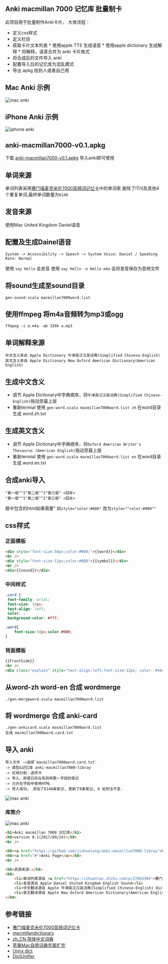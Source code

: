 
## Anki macmillan 7000 记忆库 批量制卡 
此项目用于批量制作Anki卡片，
大体流程：
 * 定义css样式
 * 定义栏目
 * 获取卡片文本列表 * 使用apple TTS 生成语音 * 使用apple dictionary 生成解释 * 将解释，语音合并为 anki 卡片格式
 * 将合成后的文件导入 anki 
 * 配置导入后的记忆库为混乱模式
 * 导出 apkg 给别人或者自己用

## Mac Anki 示例
![mac anki](README/mac-anki-import-5.png)

## iPhone Anki 示例
<!--![iphone anki](README/iphone-anki-1.png)-->
![iphone anki](README/iphone-anki-2.png)


## anki-macmillan7000-v0.1.apkg

下载 [anki-macmillan7000-v0.1.apkg](https://github.com/jiahualong/anki-macmillan7000-libray/releases)
导入anki即可使用


## 单词来源
单词列表采用[赛门喵麦克米伦7000高频词记忆卡](https://zhuanlan.zhihu.com/p/27063304)中的单词表
删除了IT/it及其他4个重复单词,最终单词数量为`6140`

## 发音来源
使用Mac United Kingdom Daniel语音

## 配置及生成Dainel语音
    System -> Accessibility -> Speech -> System Voice: Daniel / Speaking Rate: Normal

使用 `say Hello` 会发音
使用 `say Hello -o Hello.m4a` 会将发音保存为音频文件

## 将sound生成至sound目录
    gen-sound.scala macmillan7000word.list

## 使用ffmpeg 将m4a音频转为mp3或ogg
    ffmpeg -i a.m4a -ab 320k a.mp3

## 单词解释来源
    中文含义来自 Apple Dictionary 牛津英汉汉英词典(Simplified Chinese-English)
    英文含义来自 Apple Dictionary New Oxford American Dictionary(American English)

## 生成中文含义
* 调节 Apple Dictionary中字典顺序，将`牛津英汉汉英词典(Simplified Chinese-English)`拖动至最上层
* 重新termial 使用 `gen-word.scala macmillan7000word.list zh` 在word目录生成 word.zh.txt

## 生成英文含义
* 调节 Apple Dictionary中字典顺序，将`Oxford American Writer's Thesaurus (American English)`拖动至最上层
* 重新termial 使用 `gen-word.scala macmillan7000word.list en` 在word目录生成 word.en.txt


## 合成anki导入

    "第一框"^I"第二框"^I"第三框" <回车>
    "第一框"^I"第二框"^I"第三框" <回车>

框中包含的html如果需要" 如`style="color:#000"` 改为`style=""color:#000""`


## css样式

### 正面模板

```html
<div style="font-size:50px;color:#000;">{{word}}</div>
<br />
<div style="font-size:12px;color:#888">{{symbol}}</div>
<br />
<div>{{sound}}</div>
```

### 中间样式
```css
.card {
 font-family: arial;
 font-size: 14px;
 text-align: left;
 color: ;
 background-color: #fff;

.word{ 
	font-size:50px;color:#000;
}
```


### 背面模板

```html
{{FrontSide}}
<br />
<div class="explain" style="text-align:left;font-size:12px; color: #444;">{{explain}}</div>
```

## 从word-zh word-en 合成 wordmerge
    ./gen-mergeword.scala macmillan7000word.list

## 将 wordmerge 合成 anki-card
    ./gen-ankicard.scala macmillan7000word.list
    生成 macmillan7000word.card.txt

## 导入 anki 
    导入文件 ->选择`macmillan7000word.card.txt` 
    -> 类型&记忆库 anki-macmillan7000-libray 
    -> 区域分割：选项卡
    -> 导入，即使已存在有同样第一字段的笔记
    -> 允许在字段中使用HTML
    -> 导入成功。 添加了6140条笔记, 更新了0条笔记, 0 处附注不变.
    
![mac anki](README/mac-anki-import-1.png)

<!--![mac anki](README/mac-anki-import-2.png)-->
<!--![mac anki](README/mac-anki-import-4.png)-->

### 库简介

![mac anki](README/mac-anki-import-3.png)

```html
<h1>Anki macmillan 7000 记忆库</h1>
<h8>version 0.1(2017/09/24)</h8>
<br />

<h8><a href="https://github.com/jiahualong/anki-macmillan7000-libray">GitHub Project Anki-macmillan7000-libray</a></h8>
<h8><a href="#">Anki Page</a></h8>
<br />

<h8>资源来源:</h8>
<h8> 
	<li>单词列表源自 <a href="https://zhuanlan.zhihu.com/p/27063304">赛门喵麦克米伦7000高频词记忆卡</a></li>
	<li>发音源自 Apple Daniel United Kingdom English Sound</li>
	<li>中文翻译源自 Apple 牛津英汉汉英词典(Simplified Chinese-English) Dictionary </li>
	<li>英文翻译源自 Apple New Oxford American Dictionary(American English) Dictionary</h8>
</h8>

```

## 参考链接
* [赛门喵麦克米伦7000高频词记忆卡](https://zhuanlan.zhihu.com/p/27063304)
* [macmillandictionary](http://www.macmillandictionary.com)
* [zh_CN 简体中文词典](http://download.huzheng.org/zh_CN/)
* [苹果Mac自带词典完美扩充](http://www.jianshu.com/p/c57be986589b)
* [Urinx dict](https://github.com/Urinx/dict)
* [DictUnifier](https://github.com/jjgod/mac-dictionary-kit/)


